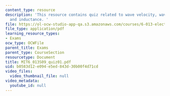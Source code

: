 ```yaml
---
content_type: resource
description: 'This resource contains quiz related to wave velocity, wave intensity,
  and inductance. '
file: https://ol-ocw-studio-app-qa.s3.amazonaws.com/courses/6-013-electromagnetics-and-applications-spring-2009/b0583d12e094e5ed843d30b00f4d71cd_MIT6_013S09_quiz01.pdf
file_type: application/pdf
learning_resource_types:
- Exams
ocw_type: OCWFile
parent_title: Exams
parent_type: CourseSection
resourcetype: Document
title: MIT6_013S09_quiz01.pdf
uid: b0583d12-e094-e5ed-843d-30b00f4d71cd
video_files:
  video_thumbnail_file: null
video_metadata:
  youtube_id: null
---
```

